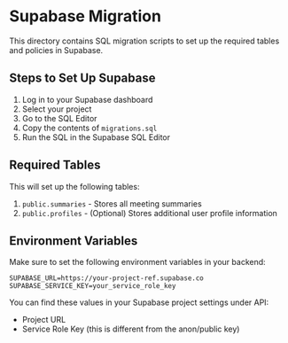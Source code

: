 # Supabase Migration

This directory contains SQL migration scripts to set up the required tables and policies in Supabase.

## Steps to Set Up Supabase

1. Log in to your Supabase dashboard
2. Select your project
3. Go to the SQL Editor
4. Copy the contents of `migrations.sql`
5. Run the SQL in the Supabase SQL Editor

## Required Tables

This will set up the following tables:

1. `public.summaries` - Stores all meeting summaries
2. `public.profiles` - (Optional) Stores additional user profile information

## Environment Variables

Make sure to set the following environment variables in your backend:

```
SUPABASE_URL=https://your-project-ref.supabase.co
SUPABASE_SERVICE_KEY=your_service_role_key
```

You can find these values in your Supabase project settings under API:
- Project URL
- Service Role Key (this is different from the anon/public key)

